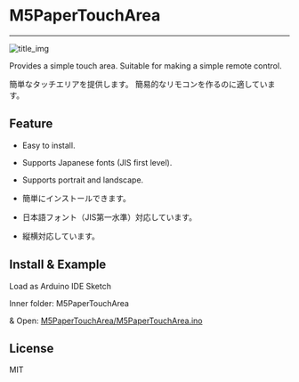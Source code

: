 # M5PaperTouchArea

-----

![title_img](https://ltside.com/images/m5pta.jpg)

Provides a simple touch area.
Suitable for making a simple remote control.

簡単なタッチエリアを提供します。
簡易的なリモコンを作るのに適しています。

## Feature

- Easy to install.
- Supports Japanese fonts (JIS first level).
- Supports portrait and landscape.

- 簡単にインストールできます。
- 日本語フォント（JIS第一水準）対応しています。
- 縦横対応しています。

## Install & Example

Load as Arduino IDE Sketch

Inner folder: M5PaperTouchArea

& Open: [M5PaperTouchArea/M5PaperTouchArea.ino](https://github.com/RAWSEQ/M5PaperTouchArea/blob/master/M5PaperTouchArea/M5PaperTouchArea.ino)

## License

MIT
